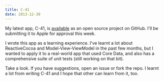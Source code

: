 ```yaml
---
title: C-41
date: 2013-12-30
---
```


My latest app, C-41, is [available](https://github.com/AshFurrow/C-41) as an open source project on GitHub. I'll be submitting it to Apple for approval this week.

I wrote this app as a learning experience. I've learnt a lot about ReactiveCocoa and Model-View-ViewModel in the past few months, but I wanted to apply it to a real-world app that used Core Data, and also has a comprehensive suite of unit tests (still working on that bit).

Take a look. If you have suggestions, open an issue or fork the repo. I learnt a lot from writing C-41 and I hope that other can learn from it, too.
